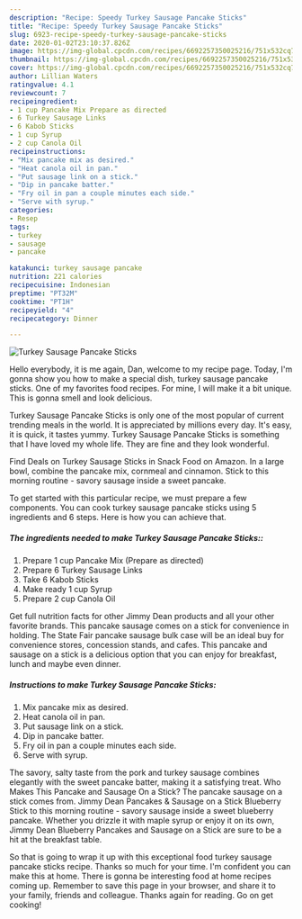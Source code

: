 ```yaml
---
description: "Recipe: Speedy Turkey Sausage Pancake Sticks"
title: "Recipe: Speedy Turkey Sausage Pancake Sticks"
slug: 6923-recipe-speedy-turkey-sausage-pancake-sticks
date: 2020-01-02T23:10:37.826Z
image: https://img-global.cpcdn.com/recipes/6692257350025216/751x532cq70/turkey-sausage-pancake-sticks-recipe-main-photo.jpg
thumbnail: https://img-global.cpcdn.com/recipes/6692257350025216/751x532cq70/turkey-sausage-pancake-sticks-recipe-main-photo.jpg
cover: https://img-global.cpcdn.com/recipes/6692257350025216/751x532cq70/turkey-sausage-pancake-sticks-recipe-main-photo.jpg
author: Lillian Waters
ratingvalue: 4.1
reviewcount: 7
recipeingredient:
- 1 cup Pancake Mix Prepare as directed
- 6 Turkey Sausage Links
- 6 Kabob Sticks
- 1 cup Syrup
- 2 cup Canola Oil
recipeinstructions:
- "Mix pancake mix as desired."
- "Heat canola oil in pan."
- "Put sausage link on a stick."
- "Dip in pancake batter."
- "Fry oil in pan a couple minutes each side."
- "Serve with syrup."
categories:
- Resep
tags:
- turkey
- sausage
- pancake

katakunci: turkey sausage pancake
nutrition: 221 calories
recipecuisine: Indonesian
preptime: "PT32M"
cooktime: "PT1H"
recipeyield: "4"
recipecategory: Dinner

---
```



![Turkey Sausage Pancake Sticks](https://img-global.cpcdn.com/recipes/6692257350025216/751x532cq70/turkey-sausage-pancake-sticks-recipe-main-photo.jpg)

Hello everybody, it is me again, Dan, welcome to my recipe page. Today, I'm gonna show you how to make a special dish, turkey sausage pancake sticks. One of my favorites food recipes. For mine, I will make it a bit unique. This is gonna smell and look delicious.

Turkey Sausage Pancake Sticks is only one of the most popular of current trending meals in the world. It is appreciated by millions every day. It's easy, it is quick, it tastes yummy. Turkey Sausage Pancake Sticks is something that I have loved my whole life. They are fine and they look wonderful.

Find Deals on Turkey Sausage Sticks in Snack Food on Amazon. In a large bowl, combine the pancake mix, cornmeal and cinnamon. Stick to this morning routine - savory sausage inside a sweet pancake.


To get started with this particular recipe, we must prepare a few components. You can cook turkey sausage pancake sticks using 5 ingredients and 6 steps. Here is how you can achieve that.

##### The ingredients needed to make Turkey Sausage Pancake Sticks::

1. Prepare 1 cup Pancake Mix (Prepare as directed)
1. Prepare 6 Turkey Sausage Links
1. Take 6 Kabob Sticks
1. Make ready 1 cup Syrup
1. Prepare 2 cup Canola Oil


Get full nutrition facts for other Jimmy Dean products and all your other favorite brands. This pancake sausage comes on a stick for convenience in holding. The State Fair pancake sausage bulk case will be an ideal buy for convenience stores, concession stands, and cafes. This pancake and sausage on a stick is a delicious option that you can enjoy for breakfast, lunch and maybe even dinner. 

##### Instructions to make Turkey Sausage Pancake Sticks:

1. Mix pancake mix as desired.
1. Heat canola oil in pan.
1. Put sausage link on a stick.
1. Dip in pancake batter.
1. Fry oil in pan a couple minutes each side.
1. Serve with syrup.


The savory, salty taste from the pork and turkey sausage combines elegantly with the sweet pancake batter, making it a satisfying treat. Who Makes This Pancake and Sausage On a Stick? The pancake sausage on a stick comes from. Jimmy Dean Pancakes &amp; Sausage on a Stick Blueberry Stick to this morning routine - savory sausage inside a sweet blueberry pancake. Whether you drizzle it with maple syrup or enjoy it on its own, Jimmy Dean Blueberry Pancakes and Sausage on a Stick are sure to be a hit at the breakfast table. 

So that is going to wrap it up with this exceptional food turkey sausage pancake sticks recipe. Thanks so much for your time. I'm confident you can make this at home. There is gonna be interesting food at home recipes coming up. Remember to save this page in your browser, and share it to your family, friends and colleague. Thanks again for reading. Go on get cooking!
